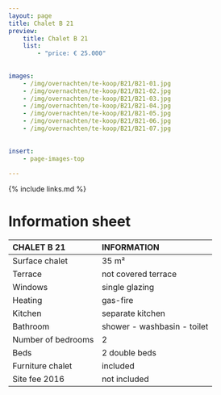 ```yaml
---
layout: page
title: Chalet B 21
preview: 
    title: Chalet B 21
    list:
        - "price: € 25.000"
        
        
images:
    - /img/overnachten/te-koop/B21/B21-01.jpg
    - /img/overnachten/te-koop/B21/B21-02.jpg
    - /img/overnachten/te-koop/B21/B21-03.jpg
    - /img/overnachten/te-koop/B21/B21-04.jpg
    - /img/overnachten/te-koop/B21/B21-05.jpg
    - /img/overnachten/te-koop/B21/B21-06.jpg
    - /img/overnachten/te-koop/B21/B21-07.jpg
    
    
insert:
    - page-images-top
    
---
```


{% include links.md %}



# Information sheet

CHALET B 21                 | INFORMATION       | 
:---------------------------|:------------|
Surface chalet          |35 m²
Terrace                      |not covered terrace 
Windows                       |single glazing
Heating          |gas-fire
Kitchen                     |separate kitchen
Bathroom                   |shower - washbasin - toilet
Number of bedrooms         |2
Beds            |2 double beds
Furniture chalet             |included
Site fee 2016  |not included
